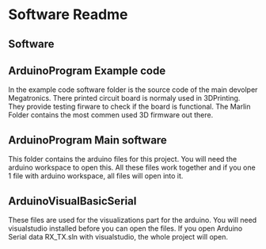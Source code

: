 # Software Readme
Software
---

ArduinoProgram 
Example code
---

In the example code software folder is the source code of the main devolper Megatronics. There printed circuit board is normaly used in 3DPrinting.
They provide testing firware to check if the board is functional.
The Marlin Folder contains the most commen used 3D firmware out there.

ArduinoProgram 
Main software
---

This folder contains the arduino files for this project. You will need the arduino workspace to open this.
All these files work together and if you one 1 file with arduino workspace, all files will open into it.

ArduinoVisualBasicSerial
---

These files are used for the visualizations part for the arduino.
You will need visualstudio installed before you can open the files.
If you open Arduino Serial data RX_TX.sln with visualstudio, the whole project will open.
